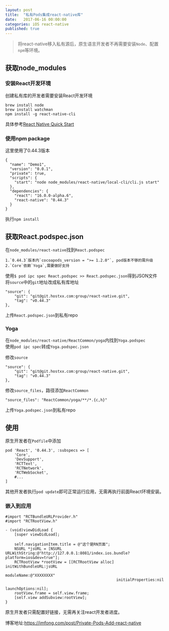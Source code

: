 ```yaml
---
layout: post
title:  "私有Pods集成react-native库"
date:   2017-06-16 00:00:00
categories: iOS react-native
published: true
---
```


>将react-native移入私有源后，原生语言开发者不再需要安装`Node`、配置`npm`等环境。  

## 获取node_modules

### 安装React开发环境

创建私有库的开发者需要安装React开发环境  

```
brew install node   
brew install watchman  
npm install -g react-native-cli
```

具体参考[React Native Quick Start](http://facebook.github.io/react-native/docs/getting-started.html)

### 使用npm package  

这里使用了0.44.3版本  

```
{
  "name": "Demo1",
  "version": "0.0.1",
  "private": true,
  "scripts": {
    "start": "node node_modules/react-native/local-cli/cli.js start"
  },
  "dependencies": {
    "react": "16.0.0-alpha.6",
    "react-native": "0.44.3"
  }
}
```  

执行`npm install`


## 获取React.podspec.json


在`node_modules/react-native`找到`React.podspec`  

```
1.`0.44.3`版本内`cocoapods_version = ">= 1.2.0"`, pod版本不够的需升级  
2.`Core`依赖`Yoga`,需要做好支持
```  

使用`$ pod ipc spec React.podspec >> React.podspec.json`得到JSON文件  
将`source`中的`git`地址改成私有库地址  

```
"source": {
	"git": "git@git.hostxx.com:group/react-native.git",
	"tag": "v0.44.3"
},
``` 

上传`React.podspec.json`到私有repo  


### Yoga  

在`node_modules/react-native/ReactCommon/yoga`内找到`Yoga.podspec`  
使用`pod ipc spec`转成`Yoga.podspec.json`  

修改`source`  

```
"source": {
	"git": "git@git.hostxx.com:group/react-native.git",
	"tag": "v0.44.3"
},
```

修改`source_files`，路径添加`ReactCommon`  

```
"source_files": "ReactCommon/yoga/**/*.{c,h}"
```

上传`Yoga.podspec.json`到私有repo


## 使用  

原生开发者在`Podfile`中添加 

```
pod 'React', '0.44.3', :subspecs => [
    'Core',
    'DevSupport',
    'RCTText',
    'RCTNetwork',
    'RCTWebSocket',
    #...
]

```

其他开发者执行`pod update`即可正常运行应用，无需再执行前面React环境安装。  

### 嵌入到应用  

```
#import "RCTBundleURLProvider.h"
#import "RCTRootView.h"

- (void)viewDidLoad {
    [super viewDidLoad];
    
    self.navigationItem.title = @"这个是RN页面";
    NSURL *jsURL = [NSURL URLWithString:@"http://127.0.0.1:8081/index.ios.bundle?platform=ios&dev=true"];
    RCTRootView *rootView = [[RCTRootView alloc] initWithBundleURL:jsURL
                                                        moduleName:@"XXXXXXXX"
                                                 initialProperties:nil
                                                     launchOptions:nil];
    rootView.frame = self.view.frame;
    [self.view addSubview:rootView];
}

```  

原生开发者只需配置好链接，无需再关注react开发者进度。  

博客地址:https://imfong.com/post/Private-Pods-Add-react-native  
